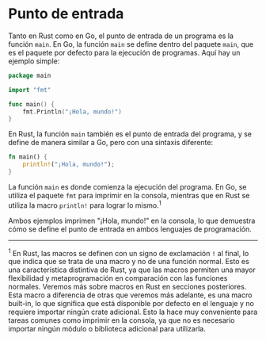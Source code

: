 # Punto de entrada

Tanto en Rust como en Go, el punto de entrada de un programa es la función 
`main`.
En Go, la función `main` se define dentro del paquete `main`, que es el
paquete por defecto para la ejecución de programas. Aquí hay un ejemplo simple:

```go
package main

import "fmt"

func main() {
    fmt.Println("¡Hola, mundo!")
}
```

En Rust, la función `main` también es el punto de entrada del programa, y se 
define de manera similar a Go, pero con una sintaxis diferente:

```rust
fn main() {
    println!("¡Hola, mundo!");
}
```

La función `main` es donde comienza la ejecución del programa. En Go, se utiliza 
el paquete `fmt` para imprimir en la consola, mientras que en Rust se utiliza la 
macro `println!` para lograr lo mismo.<sup>1</sup>

Ambos ejemplos imprimen "¡Hola, mundo!" en la consola, lo que demuestra cómo
se define el punto de entrada en ambos lenguajes de programación.

---

<sup>1</sup> En Rust, las macros se definen con un signo de exclamación `!` al final,
lo que indica que se trata de una macro y no de una función normal. Esto es
una característica distintiva de Rust, ya que las macros permiten una mayor
flexibilidad y metaprogramación en comparación con las funciones normales.
Veremos más sobre macros en Rust en secciones posteriores. Esta macro
a diferencia de otras que veremos más adelante, es una macro built-in, lo que 
significa que está disponible por defecto en el lenguaje y no requiere
importar ningún crate adicional. Esto la hace muy conveniente para tareas
comunes como imprimir en la consola, ya que no es necesario importar ningún
módulo o biblioteca adicional para utilizarla.
